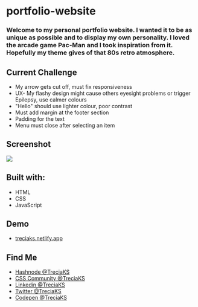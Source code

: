 # portfolio-website

### Welcome to my personal portfolio website. I wanted it to be as unique as possible and to display my own personality. I loved the arcade game Pac-Man and I took inspiration from it. Hopefully my theme gives of that 80s retro atmosphere.

<h2>Current Challenge</h2>
<ul>
  <li>My arrow gets cut off, must fix responsiveness</li>
  <li>UX- My flashy design might cause others eyesight problems or trigger Epilepsy, use calmer colours</li>
  <li>"Hello" should use lighter colour, poor contrast</li>
  <li>Must add margin at the footer section</li>
  <li>Padding for the text</li>
  <li>Menu must close after selecting an item</li>
</ul>
<h2>Screenshot</h2>
<img src="https://user-images.githubusercontent.com/82657928/156136864-1fcfc87b-a1e7-46ea-9f1d-64798d67029f.png">

<h2>Built with:</h2>
<ul>
  <li>HTML</li>
  <li>CSS</li>
  <li>JavaScript</li>
</ul>

<h2>Demo</h2>
<ul>
  <li><a href="https://treciaks.netlify.app/">treciaks.netlify.app</a></li>
</ul>

<h2>Find Me</h2>
<ul>
  <li><a href="https://hashnode.com/@TreciaKS">Hashnode @TreciaKS</a></li>
  <li><a href="https://discord.com/invite/PNpKMbZeqN">CSS Community @TreciaKS</a></li>
  <li><a href="https://www.linkedin.com/in/treciaks">Linkedin @TreciaKS</a></li>
  <li><a href="https://twitter.com/TreciaKS">Twitter @TreciaKS</a></li>
  <li><a href="https://codepen.io/treciaks">Codepen @TreciaKS</a></li>
</ul>

